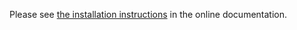 Please see [the installation instructions](https://doc.otobo.org/manual/installation/11.1/en/content/index.html)
in the online documentation.
